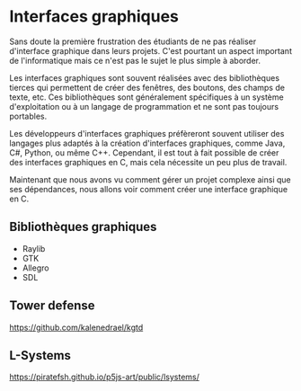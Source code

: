 # Interfaces graphiques

Sans doute la première frustration des étudiants de ne pas réaliser d'interface graphique dans leurs projets. C'est pourtant un aspect important de l'informatique mais ce n'est pas le sujet le plus simple à aborder.

Les interfaces graphiques sont souvent réalisées avec des bibliothèques tierces qui permettent de créer des fenêtres, des boutons, des champs de texte, etc. Ces bibliothèques sont généralement spécifiques à un système d'exploitation ou à un langage de programmation et ne sont pas toujours portables.

Les développeurs d'interfaces graphiques préfèreront souvent utiliser des langages plus adaptés à la création d'interfaces graphiques, comme Java, C#, Python, ou même C++. Cependant, il est tout à fait possible de créer des interfaces graphiques en C, mais cela nécessite un peu plus de travail.

Maintenant que nous avons vu comment gérer un projet complexe ainsi que ses dépendances, nous allons voir comment créer une interface graphique en C.

## Bibliothèques graphiques


- Raylib
- GTK
- Allegro
- SDL

## Tower defense

https://github.com/kalenedrael/kgtd

## L-Systems

https://piratefsh.github.io/p5js-art/public/lsystems/
